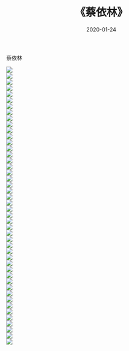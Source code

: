 ﻿---
layout: post
title:  《蔡依林》
date:   2020-01-24
img: http://pic.660000.xyz/1:/壁纸/明星魅力/华人明星/蔡依林/000.jpg
categories: [美女, 清纯, 唯美]
---

蔡依林

 ![](http://pic.660000.xyz/1:/壁纸/明星魅力/华人明星/蔡依林/001.jpg) <br>![](http://pic.660000.xyz/1:/壁纸/明星魅力/华人明星/蔡依林/002.jpg) <br>![](http://pic.660000.xyz/1:/壁纸/明星魅力/华人明星/蔡依林/003.jpg) <br>![](http://pic.660000.xyz/1:/壁纸/明星魅力/华人明星/蔡依林/004.jpg) <br>![](http://pic.660000.xyz/1:/壁纸/明星魅力/华人明星/蔡依林/005.jpg) <br>![](http://pic.660000.xyz/1:/壁纸/明星魅力/华人明星/蔡依林/006.jpg) <br>![](http://pic.660000.xyz/1:/壁纸/明星魅力/华人明星/蔡依林/007.jpg) <br>![](http://pic.660000.xyz/1:/壁纸/明星魅力/华人明星/蔡依林/008.jpg) <br>![](http://pic.660000.xyz/1:/壁纸/明星魅力/华人明星/蔡依林/009.jpg) <br>![](http://pic.660000.xyz/1:/壁纸/明星魅力/华人明星/蔡依林/010.jpg) <br>![](http://pic.660000.xyz/1:/壁纸/明星魅力/华人明星/蔡依林/011.jpg) <br>![](http://pic.660000.xyz/1:/壁纸/明星魅力/华人明星/蔡依林/012.jpg) <br>![](http://pic.660000.xyz/1:/壁纸/明星魅力/华人明星/蔡依林/013.jpg) <br>![](http://pic.660000.xyz/1:/壁纸/明星魅力/华人明星/蔡依林/014.jpg) <br>![](http://pic.660000.xyz/1:/壁纸/明星魅力/华人明星/蔡依林/015.jpg) <br>![](http://pic.660000.xyz/1:/壁纸/明星魅力/华人明星/蔡依林/016.jpg) <br>![](http://pic.660000.xyz/1:/壁纸/明星魅力/华人明星/蔡依林/017.jpg) <br>![](http://pic.660000.xyz/1:/壁纸/明星魅力/华人明星/蔡依林/018.jpg) <br>![](http://pic.660000.xyz/1:/壁纸/明星魅力/华人明星/蔡依林/019.jpg) <br>![](http://pic.660000.xyz/1:/壁纸/明星魅力/华人明星/蔡依林/020.jpg) <br>![](http://pic.660000.xyz/1:/壁纸/明星魅力/华人明星/蔡依林/021.jpg) <br>![](http://pic.660000.xyz/1:/壁纸/明星魅力/华人明星/蔡依林/022.jpg) <br>![](http://pic.660000.xyz/1:/壁纸/明星魅力/华人明星/蔡依林/023.jpg) <br>![](http://pic.660000.xyz/1:/壁纸/明星魅力/华人明星/蔡依林/024.jpg) <br>![](http://pic.660000.xyz/1:/壁纸/明星魅力/华人明星/蔡依林/025.jpg) <br>![](http://pic.660000.xyz/1:/壁纸/明星魅力/华人明星/蔡依林/026.jpg) <br>![](http://pic.660000.xyz/1:/壁纸/明星魅力/华人明星/蔡依林/027.jpg) <br>![](http://pic.660000.xyz/1:/壁纸/明星魅力/华人明星/蔡依林/028.jpg) <br>![](http://pic.660000.xyz/1:/壁纸/明星魅力/华人明星/蔡依林/029.jpg) <br>![](http://pic.660000.xyz/1:/壁纸/明星魅力/华人明星/蔡依林/030.jpg) <br>![](http://pic.660000.xyz/1:/壁纸/明星魅力/华人明星/蔡依林/031.jpg) <br>![](http://pic.660000.xyz/1:/壁纸/明星魅力/华人明星/蔡依林/032.jpg) <br>![](http://pic.660000.xyz/1:/壁纸/明星魅力/华人明星/蔡依林/033.jpg) <br>![](http://pic.660000.xyz/1:/壁纸/明星魅力/华人明星/蔡依林/034.jpg) <br>![](http://pic.660000.xyz/1:/壁纸/明星魅力/华人明星/蔡依林/035.jpg) <br>![](http://pic.660000.xyz/1:/壁纸/明星魅力/华人明星/蔡依林/036.jpg) <br>![](http://pic.660000.xyz/1:/壁纸/明星魅力/华人明星/蔡依林/037.jpg) <br>![](http://pic.660000.xyz/1:/壁纸/明星魅力/华人明星/蔡依林/038.jpg) <br>![](http://pic.660000.xyz/1:/壁纸/明星魅力/华人明星/蔡依林/039.jpg) <br>![](http://pic.660000.xyz/1:/壁纸/明星魅力/华人明星/蔡依林/040.jpg) <br>![](http://pic.660000.xyz/1:/壁纸/明星魅力/华人明星/蔡依林/041.jpg) <br>![](http://pic.660000.xyz/1:/壁纸/明星魅力/华人明星/蔡依林/042.jpg) <br>![](http://pic.660000.xyz/1:/壁纸/明星魅力/华人明星/蔡依林/043.jpg) <br>![](http://pic.660000.xyz/1:/壁纸/明星魅力/华人明星/蔡依林/044.jpg) <br>![](http://pic.660000.xyz/1:/壁纸/明星魅力/华人明星/蔡依林/045.jpg) <br>![](http://pic.660000.xyz/1:/壁纸/明星魅力/华人明星/蔡依林/046.jpg) <br>